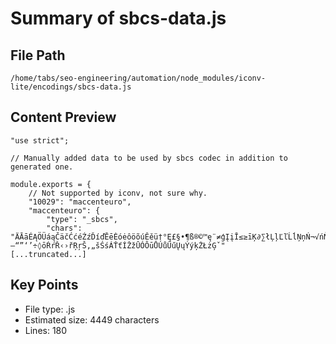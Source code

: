 # Summary of sbcs-data.js
  
## File Path
`/home/tabs/seo-engineering/automation/node_modules/iconv-lite/encodings/sbcs-data.js`

## Content Preview
```
"use strict";

// Manually added data to be used by sbcs codec in addition to generated one.

module.exports = {
    // Not supported by iconv, not sure why.
    "10029": "maccenteuro",
    "maccenteuro": {
        "type": "_sbcs",
        "chars": "ÄĀāÉĄÖÜáąČäčĆćéŹźĎíďĒēĖóėôöõúĚěü†°Ę£§•¶ß®©™ę¨≠ģĮįĪ≤≥īĶ∂∑łĻļĽľĹĺŅņŃ¬√ńŇ∆«»… ňŐÕőŌ–—“”‘’÷◊ōŔŕŘ‹›řŖŗŠ‚„šŚśÁŤťÍŽžŪÓÔūŮÚůŰűŲųÝýķŻŁżĢˇ"
[...truncated...]
```

## Key Points
- File type: .js
- Estimated size: 4449 characters
- Lines: 180
